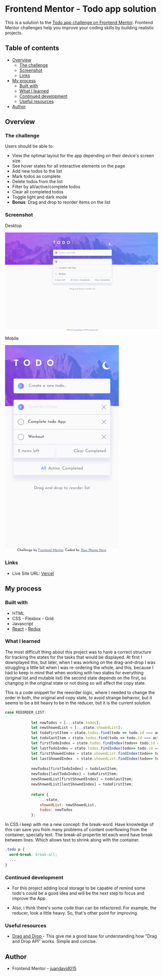 # Frontend Mentor - Todo app solution

This is a solution to the [Todo app challenge on Frontend Mentor](https://www.frontendmentor.io/challenges/todo-app-Su1_KokOW). Frontend Mentor challenges help you improve your coding skills by building realistic projects. 

## Table of contents

- [Overview](#overview)
  - [The challenge](#the-challenge)
  - [Screenshot](#screenshot)
  - [Links](#links)
- [My process](#my-process)
  - [Built with](#built-with)
  - [What I learned](#what-i-learned)
  - [Continued development](#continued-development)
  - [Useful resources](#useful-resources)
- [Author](#author)


## Overview

### The challenge

Users should be able to:

- View the optimal layout for the app depending on their device's screen size
- See hover states for all interactive elements on the page
- Add new todos to the list
- Mark todos as complete
- Delete todos from the list
- Filter by all/active/complete todos
- Clear all completed todos
- Toggle light and dark mode
- **Bonus**: Drag and drop to reorder items on the list

### Screenshot

Desktop 

![](./public/design/Desktop%20Result%20(2).png)

Mobile

<img src="./public/design/Mobile%20result%20(2).png" width="375" />


### Links

- Live Site URL: [Vercel](https://your-live-site-url.com)

## My process


### Built with

- HTML
- CSS - Flexbox - Grid
- Javascript
- [React](https://reactjs.org/) - [Redux](https://es.redux.js.org/)


### What I learned

The most difficult thing about this project was to have a correct structure for tracking the states for the tasks that would be displayed. At first I downplayed this, but later, when I was working on the drag-and-drop I was struggling a little bit when I was re-ordering the whole, and this, because I had to keep in mind that when working with two states for everything (original list and mutable list) the second state depends on the first, so changing in the original state or not doing so will affect the copy state.

This is a code snippet for the reeorder logic, where I needed to change the order in both, the original and copy state, to avoid strange behavior, but it seems to be a bit heavy to be in the reducer, but it is the current solution.

```js
case REEORDER_LIST: 

            let newTodos = [...state.todos];
            let newShowedList = [...state.showedList];
            let todoFirstItem = state.todos.find(todo => todo.id === action.payload.firstItem);
            let todolastItem = state.todos.find(todo => todo.id === action.payload.lastItem);
            let firstTodoIndex = state.todos.findIndex(todo=> todo.id === action.payload.firstItem);
            let lastTodoIndex = state.todos.findIndex(todo=> todo.id === action.payload.lastItem);
            let firstShowedIndex = state.showedList.findIndex(todo=> todo.id === action.payload.firstItem);
            let lastShowedIndex  = state.showedList.findIndex(todo=> todo.id === action.payload.lastItem);
   
            newTodos[firstTodoIndex] = todolastItem;
            newTodos[lastTodoIndex] = todoFirstItem; 
            newShowedList[firstShowedIndex] = todolastItem;
            newShowedList[lastShowedIndex] = todoFirstItem;
     
            return {
                ...state,
                showedList: newShowedList,
                todos: newTodos
            };
```
In CSS i keep with me a new concept: the break-word. Have knowledge of this can save you from many problems of content overflowing from the container, specially text. The break-all propertie let each word have break between lines. Which allows text to shrink along with the container.

```css
.todo p {
  word-break: break-all;
  ...
}
```


### Continued development

- For this project adding local storage to be capable of remind some todo's could be a good idea and will be the next step to focus and improve the App.

- Also, i think there's some code than can be refactored. For example, the reducer, look a little heavy. So, that's other point for improving.


### Useful resources

- [Drag and Drop ](https://www.w3schools.com/html/html5_draganddrop.asp) - This give me a good base for understanding how "Drag and Drop APÏ" works. Simple and concise.


## Author

- Frontend Mentor - [juandavid015](https://www.frontendmentor.io/profile/juandavid015)

